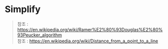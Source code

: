 # Simplify


> 참조 : https://en.wikipedia.org/wiki/Ramer%E2%80%93Douglas%E2%80%93Peucker_algorithm  
> 참조 : https://en.wikipedia.org/wiki/Distance_from_a_point_to_a_line
